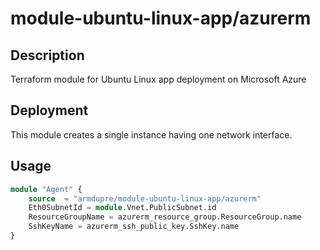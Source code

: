 # module-ubuntu-linux-app/azurerm

## Description
Terraform module for Ubuntu Linux app deployment on Microsoft Azure

## Deployment
This module creates a single instance having one network interface.

## Usage
```tf
module "Agent" {
	source  = "armdupre/module-ubuntu-linux-app/azurerm"
	Eth0SubnetId = module.Vnet.PublicSubnet.id
	ResourceGroupName = azurerm_resource_group.ResourceGroup.name
	SshKeyName = azurerm_ssh_public_key.SshKey.name
}
```
